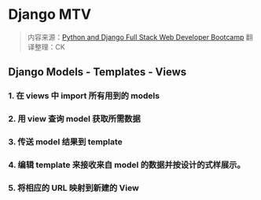 # Django MTV

> 内容来源：[Python and Django Full Stack Web Developer Bootcamp](https://www.udemy.com/python-and-django-full-stack-web-developer-bootcamp/learn/v4/overview)
> 翻译整理：CK

## Django Models - Templates - Views



### 1. 在 views 中 import 所有用到的 models


### 2. 用 view 查询 model 获取所需数据


### 3. 传送 model 结果到 template


### 4. 编辑 template 来接收来自 model 的数据并按设计的式样展示。


### 5. 将相应的 URL 映射到新建的 View